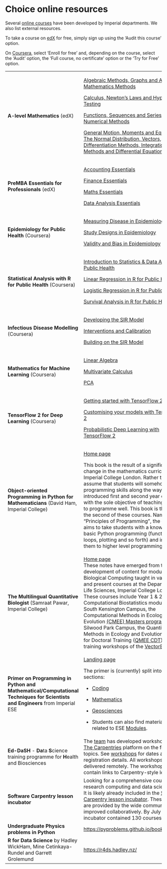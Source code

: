 # Choice online resources

Several [online
courses](https://www.imperial.ac.uk/students/success-guide/ug/effective-study/working-by-yourself/learning-online/online-courses/)
have been developed by Imperial departments. We also list external
resources.

To take a course on [edX](https://www.edx.org/school/imperialx) for
free, simply sign up using the ‘Audit this course’ option.

On [Coursera](https://www.coursera.org/imperial), select ‘Enroll for
free’ and, depending on the course, select the ‘Audit’ option, the ‘Full
course, no certificate’ option or the ‘Try for Free’ option.

<table>
<colgroup>
<col style="width: 38%" />
<col style="width: 61%" />
</colgroup>
<tr>
<td><strong>A-level Mathematics </strong>(edX)</td>
<td><p><a
href="https://www.edx.org/course/a-level-mathematics-for-year-12-course-1-algebraic">Algebraic
Methods, Graphs and Applied Mathematics Methods</a></p>
<p><a
href="https://www.edx.org/course/a-level-mathematics-for-year-12-course-2-calculus">Calculus,
Newton’s Laws and Hypothesis Testing</a></p>
<p><a
href="https://www.edx.org/course/a-level-mathematics-for-year-13-course-1-functions">Functions,
Sequences and Series, and Numerical Methods</a></p>
<p><a
href="https://www.edx.org/course/a-level-mathematics-for-year-13-course-2">General
Motion, Moments and Equilibrium, The Normal Distribution, Vectors,
Differentiation Methods, Integration Methods and Differential
Equations</a></p></td>
</tr>
<tr>
<td><strong>PreMBA Essentials for Professionals </strong>(edX)</td>
<td><p><a
href="https://www.edx.org/course/accounting-essentials">Accounting
Essentials</a></p>
<p><a href="https://www.edx.org/course/finance-essentials">Finance
Essentials</a></p>
<p><a href="https://www.edx.org/course/maths-essentials">Maths
Essentials</a></p>
<p><a href="https://www.edx.org/course/data-analysis-essentials">Data
Analysis Essentials</a></p></td>
</tr>
<tr>
<td><strong>Epidemiology for Public Health</strong> (Coursera)</td>
<td><p><a
href="https://www.coursera.org/learn/measuring-disease-epidemiology"><u>Measuring
Disease in Epidemiology</u></a></p>
<p><a
href="https://www.coursera.org/learn/study-designs-epidemiology"><u>Study
Designs in Epidemiology</u></a></p>
<p><a
href="https://www.coursera.org/learn/validity-bias-epidemiology"><u>Validity
and Bias in Epidemiology</u></a></p></td>
</tr>
<tr>
<td><strong>Statistical Analysis with R for Public Health</strong>
(Coursera)</td>
<td><p><a
href="https://www.coursera.org/learn/introduction-statistics-data-analysis-public-health">Introduction
to Statistics &amp; Data Analysis in Public Health</a></p>
<p><a
href="https://www.coursera.org/learn/linear-regression-r-public-health">Linear
Regression in R for Public Health</a></p>
<p><a
href="https://www.coursera.org/learn/logistic-regression-r-public-health">Logistic
Regression in R for Public Health</a></p>
<p><a
href="https://www.coursera.org/learn/survival-analysis-r-public-health">Survival
Analysis in R for Public Health</a></p></td>
</tr>
<tr>
<td><strong>Infectious Disease Modelling</strong> (Coursera)</td>
<td><p><a
href="https://www.coursera.org/learn/developing-the-sir-model"><u>Developing
the SIR Model</u></a></p>
<p><a
href="https://www.coursera.org/learn/interventions-and-calibration"><u>Interventions
and Calibration</u></a></p>
<p><a
href="https://www.coursera.org/learn/building-on-the-sir-model"><u>Building
on the SIR Model</u></a></p></td>
</tr>
<tr>
<td><strong>Mathematics for Machine Learning</strong> (Coursera)</td>
<td><p><a
href="https://www.coursera.org/learn/linear-algebra-machine-learning">Linear
Algebra</a></p>
<p><a
href="https://www.coursera.org/learn/multivariate-calculus-machine-learning">Multivariate
Calculus</a></p>
<p><a
href="https://www.coursera.org/learn/pca-machine-learning">PCA</a></p></td>
</tr>
<tr>
<td><strong>TensorFlow 2 for Deep Learning</strong> (Coursera)</td>
<td><p><a
href="https://www.coursera.org/learn/getting-started-with-tensor-flow2">Getting
started with TensorFlow 2</a></p>
<p><a
href="https://www.coursera.org/learn/customising-models-tensorflow2">Customising
your models with TensorFlow 2</a></p>
<p><a
href="https://www.coursera.org/learn/probabilistic-deep-learning-with-tensorflow2">Probabilistic
Deep Learning with TensorFlow 2</a></p></td>
</tr>
<tr>
<td><strong>Object-oriented Programming in Python for
Mathematicians</strong> (David Ham, Imperial College)</td>
<td><p><a href="https://object-oriented-python.github.io">Home
page</a></p>
<p>This book is the result of a significant change in the mathematics
curriculum at Imperial College London. Rather than assume that students
will somehow acquire programming skills along the way, we have
introduced first and second year courses with the sole objective of
teaching students to programme well. This book is the text for the
second of these courses. Named “Principles of Programming”, the course
aims to take students with a knowledge of basic Python programming
(functions, loops, plotting and so forth) and introduce them to higher
level programming concepts.</p></td>
</tr>
<tr>
<td><strong>The Multilingual Quantitative Biologist</strong> (Samraat
Pawar, Imperial College)</td>
<td><a href="https://mulquabio.github.io/MQB/intro.html">Home
page</a><br />
These notes have emerged from the development of content for modules on
Biological Computing taught in various past and present courses at the
Department of Life Sciences, Imperial College London. These courses
include Year 1 &amp; 2 Computational Biostatistics modules at the South
Kensington Campus, the Computational Methods in Ecology and Evolution <a
href="http://www.imperial.ac.uk/life-sciences/postgraduate/masters-courses/computational-methods-in-ecology-and-evolution/">(CMEE)
Masters program</a> at the Silwood Park Campus, the Quantitative Methods
in Ecology and Evolution Centre for Doctoral Training (<a
href="https://www.imperial.ac.uk/qmee-cdt/">QMEE CDT</a>), and the
training workshops of the <a href="http://vectorbite.org/">VectorBiTE
RCN</a>.</td>
</tr>
<tr>
<td><strong>Primer on Programming in Python and
Mathematical/Computational Techniques for Scientists and
Engineers</strong> from Imperial ESE</td>
<td><p><a
href="https://primer-computational-mathematics.github.io/book/intro.html">Landing
page</a></p>
<p>The primer is (currently) split into four sections:</p>
<ul>
<li><p><a
href="https://primer-computational-mathematics.github.io/book/b_coding/intro.html">Coding</a></p></li>
<li><p><a
href="https://primer-computational-mathematics.github.io/book/c_mathematics/intro.html">Mathematics</a></p></li>
<li><p><a
href="https://primer-computational-mathematics.github.io/book/d_geosciences/intro.html">Geosciences</a></p></li>
<li><p>Students can also find material closely related to ESE <a
href="https://primer-computational-mathematics.github.io/book/a_modules/intro.html">Modules</a>.</p></li>
</ul></td>
</tr>
<tr>
<td><strong>Ed-DaSH</strong> - <strong>Da</strong>ta
<strong>S</strong>cience training programme for <strong>H</strong>ealth
and Biosciences</td>
<td>The <a
href="https://edcarp.github.io/Ed-DaSH/ed_dash_team.html">team</a> has
developed workshops using <a href="https://carpentries.org/">The
Carpentries</a> platform on the following topics. See <a
href="https://edcarp.github.io/Ed-DaSH/workshops.html">workshops</a> for
dates and registration details. All workshops will be delivered
remotely. The workshop sites contain links to Carpentry-style
lessons.</td>
</tr>
<tr>
<td><strong>Software Carpentry lesson incubator</strong></td>
<td>Looking for a comprehensive course in a research computing and data
science topic. It is likely already included in the <a
href="https://carpentries.org/community-lessons/">Software Carpentry
lesson incubator</a>. These lessons are provided by the wide community
and improved collaboratively. By July 2022, the incubator contained 130
courses.</td>
</tr>
<tr>
<td><strong>Undergraduate Physics problems in Python</strong></td>
<td><a
href="https://pyproblems.github.io/book/intro.html">https://pyproblems.github.io/book/intro.html</a></td>
</tr>
<tr>
<td><strong>R for Data Science</strong> by Hadley WickHam, Mine
Cetinkaya-Rundel and Garrett Grolemund</td>
<td><a href="https://r4ds.hadley.nz/">https://r4ds.hadley.nz/</a></td>
</tr>
</table>

